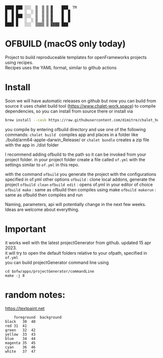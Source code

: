 ```
████ ███ ░░░  ▒  ▒ ▒ ▓    ███  TM
█  █ █   ░  ░ ▒  ▒ ▒ ▓    █  █  
█  █ ███ ░░░  ▒  ▒ ▒ ▓    █  █  
█  █ █   ░  ░ ▒  ▒ ▒ ▓    █  █  
████ █   ░░░  ▒▒▒▒ ▒ ▓▓▓▓ ███  
```  
# OFBUILD (macOS only today)
Project to build reproduceable templates for openFrameworks projects using recipes.  
Recipes uses the YAML format, similar to github actions  

# Install
Soon we will have automatic releases on github but now you can build from source
it uses chalet build tool (https://www.chalet-work.space) to compile dependencies, so you can install from source there or install via 
```sh
brew install --cask https://raw.githubusercontent.com/dimitre/chalet_homebrew/main/chalet.rb

```

you compile by entering ofbuild directory and use one of the following commands:
```chalet build ``` compiles app and places in a folder like ./build/arm64-apple-darwin_Release/
or
```chalet bundle``` creates a zip file with the app in ./dist folder

I recommend adding ofbuild to the path so it can be invoked from your project folder.
in your project folder create a file called ```of.yml``` with the settings similar to ```of.yml``` in this repo.

with the command ```ofbuild``` you generate the project with the configurations specified in of.yml
other options
```ofbuild``` : clone local addons, generate the project
```ofbuild clean```
```ofbuild edit``` : opens of.yml in your editor of choice
```ofbuild make``` : same as ofbuild then compiles using make
```ofbuild makerun``` : same as ofbuild then compiles and run

Naming, parameters, api will potentially change in the next few weeks.
Ideas are welcome about everything.

# Important
it works well with the latest projectGenerator from github. updated 15 apr 2023.  
it will try to open the default folders relative to your ofpath, specified in ```of.yml```  
you can build projectGenerator command line using
```
cd $ofw/apps/projectGenerator/commandLine
make -j 8
```

# random notes:
https://textpaint.net

```tsv
	foreground	background
black	30	40
red	31	41
green	32	42
yellow	33	43
blue	34	44
magenta	35	45
cyan	36	46
white	37	47
```
